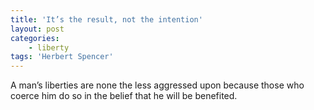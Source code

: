 ```yaml
---
title: 'It’s the result, not the intention'
layout: post
categories:
    - liberty
tags: 'Herbert Spencer'
---
```


A man’s liberties are none the less aggressed upon because those who coerce him do so in the belief that he will be benefited.